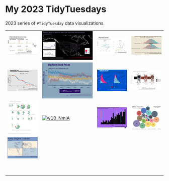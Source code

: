# My 2023 TidyTuesdays

2023 series of `#TidyTuesday` data visualizations.

|                                                                                                                            |                                                                                                                                                                                                    |                                                                                                                       |                                                                                                                       |
|------------------|------------------|------------------|------------------|
| [![w1_byo](w1_byod/w1_byo.png)](https://github.com/Fgazzelloni/TidyTuesday/blob/main/data/2023/w1_byod/w1_byo.qmd)         | ![w2_BFWd](w2_BFWd/w2_BFWd.png)                                                                                                                                                                    | ![w3_Arhd](w3_Arhd/w3_Arhd.png)                                                                                       | [![w4_Alnd](w4_Alnd/w4_Alnd.png)](https://github.com/Fgazzelloni/TidyTuesday/blob/main/data/2023/w4_Alnd/w4_Alnd.qmd) |
| [![w5_PCUK](w5_PCUK/w5_PCUK.png)](https://github.com/Fgazzelloni/TidyTuesday/blob/main/data/2023/w5_PCUK/w5_PCUK.qmd)      | ![w6_BTSP](w6_BTSP/w6_BTSP.png)                                                                                                                                                                    | [![w7_HlAG](w7_HlAG/w7_HIAG.png)](https://github.com/Fgazzelloni/TidyTuesday/blob/main/data/2023/w7_HlAG/w7_HlAG.qmd) | [![w8_BbRP](w8_BbRP/w8_BbRP.png)](https://github.com/Fgazzelloni/TidyTuesday/blob/main/data/2023/w8_BbRP/w8_BbRP.qmd) |
| [![w9_AfLS](w9_AfLS/w9_AfLS.png)](https://github.com/Fgazzelloni/TidyTuesday/blob/main/data/2023/w9_AfLS/w9_AfLS.qmd)      | [![w10_NmiA](https://github.com/Fgazzelloni/TidyTuesday/blob/main/data/2023/w10_NmiA/w10_NmiA.png?raw=true)](https://github.com/Fgazzelloni/TidyTuesday/blob/main/data/2023/w10_NmiA/w10_NmiA.qmd) | ![w11_ErDD](w11_ErDD/w11_ErDD.png)                                                                                    | ![w12_PrgL](w12_PrgL/w12_PrgL.png)                                                                                    |
| [![w13_TmZn](w13_TmZn/w13_TmZn.png)](https://github.com/Fgazzelloni/TidyTuesday/blob/main/data/2023/w13_TmZn/w13_TmZn.qmd) |                                                                                                                                                                                                    |                                                                                                                       |                                                                                                                       |
|                                                                                                                            |                                                                                                                                                                                                    |                                                                                                                       |                                                                                                                       |
|                                                                                                                            |                                                                                                                                                                                                    |                                                                                                                       |                                                                                                                       |
|                                                                                                                            |                                                                                                                                                                                                    |                                                                                                                       |                                                                                                                       |
|                                                                                                                            |                                                                                                                                                                                                    |                                                                                                                       |                                                                                                                       |
|                                                                                                                            |                                                                                                                                                                                                    |                                                                                                                       |                                                                                                                       |
|                                                                                                                            |                                                                                                                                                                                                    |                                                                                                                       |                                                                                                                       |
|                                                                                                                            |                                                                                                                                                                                                    |                                                                                                                       |                                                                                                                       |
|                                                                                                                            |                                                                                                                                                                                                    |                                                                                                                       |                                                                                                                       |
|                                                                                                                            |                                                                                                                                                                                                    |                                                                                                                       |                                                                                                                       |
